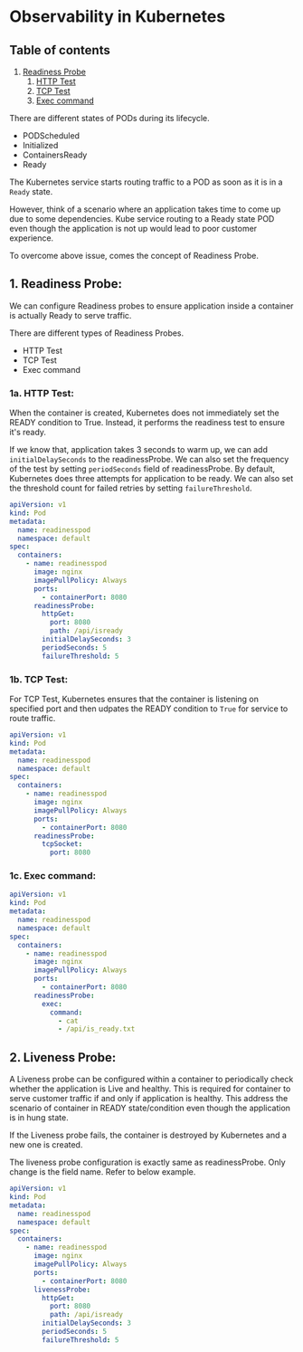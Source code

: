 # Observability in Kubernetes

## Table of contents

1. [Readiness Probe](#1-readiness-probe)
   1. [HTTP Test](#1a-http-test)
   2. [TCP Test](#1b-tcp-test)
   3. [Exec command](#1c-exec-command)

There are different states of PODs during its lifecycle.

- PODScheduled
- Initialized
- ContainersReady
- Ready

The Kubernetes service starts routing traffic to a POD as soon as it is in a ```Ready``` state. 

However, think of a scenario
where an application takes time to come up due to some dependencies. Kube service routing to a Ready state POD even though
the application is not up would lead to poor customer experience.

To overcome above issue, comes the concept of Readiness Probe.

## 1. Readiness Probe:

We can configure Readiness probes to ensure application inside a container is actually Ready to serve traffic.

There are different types of Readiness Probes.

- HTTP Test
- TCP Test
- Exec command

### 1a. HTTP Test:

When the container is created, Kubernetes does not immediately set the READY condition to True. Instead, it performs the
readiness test to ensure it's ready.

If we know that, application takes 3 seconds to warm up, we can add ```initialDelaySeconds``` to the readinessProbe. We can
also set the frequency of the test by setting ```periodSeconds``` field of readinessProbe. By default, Kubernetes does three
attempts for application to be ready. We can also set the threshold count for failed retries by setting ```failureThreshold```.

```yaml
apiVersion: v1
kind: Pod
metadata:
  name: readinesspod
  namespace: default
spec:
  containers:
    - name: readinesspod
      image: nginx
      imagePullPolicy: Always
      ports:
        - containerPort: 8080
      readinessProbe:
        httpGet:
          port: 8080
          path: /api/isready
        initialDelaySeconds: 3
        periodSeconds: 5
        failureThreshold: 5
```

### 1b. TCP Test:

For TCP Test, Kubernetes ensures that the container is listening on specified port and then udpates the READY condition to
```True``` for service to route traffic.

```yaml
apiVersion: v1
kind: Pod
metadata:
  name: readinesspod
  namespace: default
spec:
  containers:
    - name: readinesspod
      image: nginx
      imagePullPolicy: Always
      ports:
        - containerPort: 8080
      readinessProbe:
        tcpSocket:
          port: 8080
```

### 1c. Exec command:

```yaml
apiVersion: v1
kind: Pod
metadata:
  name: readinesspod
  namespace: default
spec:
  containers:
    - name: readinesspod
      image: nginx
      imagePullPolicy: Always
      ports:
        - containerPort: 8080
      readinessProbe:
        exec:
          command:
            - cat
            - /api/is_ready.txt
```

## 2. Liveness Probe:

A Liveness probe can be configured within a container to periodically check whether the application is Live and healthy.
This is required for container to serve customer traffic if and only if application is healthy. This address the scenario
of container in READY state/condition even though the application is in hung state.

If the Liveness probe fails, the container is destroyed by Kubernetes and a new one is created.

The liveness probe configuration is exactly same as readinessProbe. Only change is the field name. Refer to below example.

```yaml
apiVersion: v1
kind: Pod
metadata:
  name: readinesspod
  namespace: default
spec:
  containers:
    - name: readinesspod
      image: nginx
      imagePullPolicy: Always
      ports:
        - containerPort: 8080
      livenessProbe:
        httpGet:
          port: 8080
          path: /api/isready
        initialDelaySeconds: 3
        periodSeconds: 5
        failureThreshold: 5
```